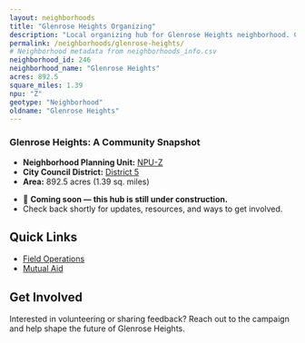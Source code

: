 ```yaml
---
layout: neighborhoods
title: "Glenrose Heights Organizing"
description: "Local organizing hub for Glenrose Heights neighborhood. Connect with field operations, mutual aid, and community organizing efforts."
permalink: /neighborhoods/glenrose-heights/
# Neighborhood metadata from neighborhoods_info.csv
neighborhood_id: 246
neighborhood_name: "Glenrose Heights"
acres: 892.5
square_miles: 1.39
npu: "Z"
geotype: "Neighborhood"
oldname: "Glenrose Heights"
---
```


### **Glenrose Heights: A Community Snapshot**

  * **Neighborhood Planning Unit:** [NPU-Z](https://www.atlantaga.gov/government/departments/city-planning/neighborhood-planning-units/neighborhood-and-npu-contacts)
  * **City Council District:** [District 5](https://citycouncil.atlantaga.gov/council-members)
  * **Area:** 892.5 acres (1.39 sq. miles)

- 🚧 **Coming soon — this hub is still under construction.**
- Check back shortly for updates, resources, and ways to get involved.

## Quick Links

- [Field Operations](./field-ops/)
- [Mutual Aid](./mutual-aid/)

## Get Involved

Interested in volunteering or sharing feedback? Reach out to the campaign and help shape the future of Glenrose Heights.
